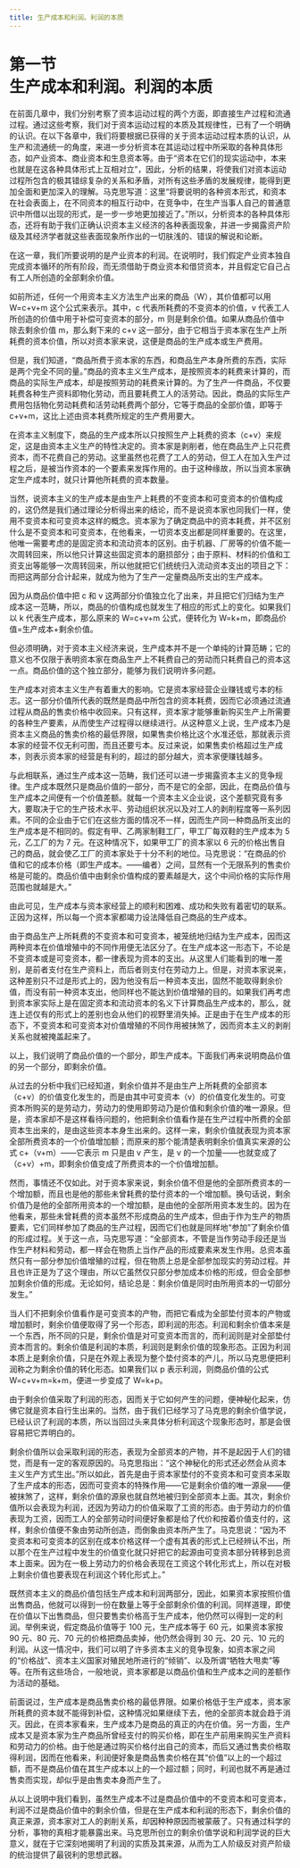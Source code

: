 ```yaml
---
title: 生产成本和利润。利润的本质
---
```


# 第一节<br>**生产成本和利润。&zwnj;利润的本质**

在前面几章中，我们分别考察了资本运动过程的两个方面，即直接生产过程和流通过程。通过这些考察，我们对于资本运动过程的本质及其规律性，已有了一个明确的认识。在以下各章中，我们将要根据已获得的关于资本运动过程本质的认识，从生产和流通统一的角度，来进一步分析资本在其运动过程中所采取的各种具体形态，如产业资本、商业资本和生息资本等。由于“资本在它们的现实运动中，本来也就是在这各种具体形式上互相对立”，因此，分析的结果，将使我们对资本运动过程所包含的极其错综复杂的关系和矛盾，对所有这些矛盾的发展规律，能得到更加全面和更加深入的理解。马克思写道：这里“将要说明的各种资本形式，和资本在社会表面上，在不同资本的相互行动中，在竞争中，在生产当事人自己的普通意识中所借以出现的形式，是一步一步地更加接近了。”所以，分析资本的各种具体形态，还将有助于我们正确认识资本主义经济的各种表面现象，并进一步揭露资产阶级及其经济学者就这些表面现象所作出的一切肤浅的、错误的解说和论断。

在这一章，我们所要说明的是产业资本的利润。在说明时，我们假定产业资本独自完成资本循环的所有阶段，而无须借助于商业资本和借贷资本，并且假定它自己占有工人所创造的全部剩余价值。

如前所述，任何一个用资本主义方法生产出来的商品（W），其价值都可以用 W=c+v+m 这个公式来表示。其中，c 代表所耗费的不变资本的价值，v 代表工人所创造的价值中用于补偿可变资本的部分，m 则是剩余价值。如果从商品价值中除去剩余价值 m，那么剩下来的 c+v 这一部分，由于它相当于资本家在生产上所耗费的资本价值，所以对资本家来说，这便是商品的生产成本或生产费用。

但是，我们知道，“商品所费于资本家的东西，和商品生产本身所费的东西，实际是两个完全不同的量。”商品的资本主义生产成本，是按照资本的耗费来计算的，而商品的实际生产成本，却是按照劳动的耗费来计算的。为了生产一件商品，不仅要耗费各种生产资料即物化劳动，而且要耗费工人的活劳动。因此，商品的实际生产费用包括物化劳动耗费和活劳动耗费两个部分，它等于商品的全部价值，即等于 c+v+m，这比上述由资本耗费所规定的生产费用要大。

在资本主义制度下，商品的生产成本所以只按照生产上耗费的资本（c+v）来规定，这是由资本主义生产的特性决定的。资本家是剥削者，他在商品生产上只花费资本，而不花费自己的劳动。这里虽然也花费了工人的劳动，但工人在加入生产过程之后，是被当作资本的一个要素来发挥作用的。由于这种缘故，所以当资本家确定生产成本时，就只计算他所耗费的资本数量。

当然，说资本主义的生产成本是由生产上耗费的不变资本和可变资本的价值构成的，这仍然是我们通过理论分析得出来的结论，而不是说资本家也同我们一样，使用不变资本和可变资本这样的概念。资本家为了确定商品中的资本耗费，并不区别什么是不变资本和可变资本，在他看来，一切资本支出都是同样重要的。在这里，他唯一需要考虑的是固定资本和流动资本的区别。由于机器、厂房等的价值不能一次周转回来，所以他只计算这些固定资本的磨损部分；由于原料、材料的价值和工资支出等能够一次周转回来，所以他就把它们统统归入流动资本支出的项目之下：而把这两部分合计起来，就成为他为了生产一定量商品所支出的生产成本。

因为从商品价值中把 c 和 v 这两部分价值独立化了出来，并且把它们归结为生产成本这一范畴，所以，商品的价值构成也就发生了相应的形式上的变化。如果我们以 k 代表生产成本，那么原来的 W=c+v+m 公式，便转化为 W=k+m，即商品价值=生产成本+剩余价值。

但必须明确，对于资本主义经济来说，生产成本并不是一个单纯的计算范畴；它的意义也不仅限于表明资本家在商品生产上不耗费自己的劳动而只耗费自己的资本这一点。商品价值的这个独立部分，能够为我们说明许多问题。

生产成本对资本主义生产有着重大的影响。它是资本家经营企业赚钱或亏本的标志。这一部分价值所代表的既然是商品中所包含的资本耗费，因而它必须通过流通过程从商品的售卖价格中收回来。只有这样，资本家才能够重新购买生产上所需要的各种生产要素，从而使生产过程得以继续进行。从这种意义上说，生产成本乃是资本主义商品的售卖价格的最低界限，如果售卖价格比这个水准还低，那就表示资本家的经营不仅无利可图，而且还要亏本。反过来说，如果售卖价格超过生产成本，则表示资本家的经营是有利的，超过的部分越大，资本家便赚钱越多。

与此相联系，通过生产成本这一范畴，我们还可以进一步揭露资本主义的竞争规律。生产成本既然只是商品价值的一部分，而不是它的全部，因此，在商品价值与生产成本之间便有一个价值差额。就每一个资本主义企业说，这个差额究竟有多大，要取决于它的生产技术水平、劳动组织状况以及对工人的剥削程度等一系列因素。不同的企业由于它们在这些方面的情况不一样，因而生产同一种商品所支出的生产成本是不相同的。假定有甲、乙两家制鞋工厂，甲工厂每双鞋的生产成本为 5 元，乙工厂的为 7 元。在这种情况下，如果甲工厂的资本家以 6 元的价格出售自己的商品，就会使乙工厂的资本家处于十分不利的地位。马克思说：“在商品的价值和它的成本价格（即生产成本。——编者）之间，显然有一个无限系列的售卖价格是可能的。商品价值中由剩余价值构成的要素越是大，这个中间价格的实际作用范围也就越是大。”

由此可见，生产成本与资本家经营上的顺利和困难、成功和失败有着密切的联系。正因为这样，所以每一个资本家都竭力设法降低自己商品的生产成本。

由于商品生产上所耗费的不变资本和可变资本，被笼统地归结为生产成本，因而这两种资本在价值增殖中的不同作用便无法区分了。在生产成本这一形态下，不论是不变资本或是可变资本，都一律表现为资本的支出。从这里人们能看到的唯一差别，是前者支付在生产资料上，而后者则支付在劳动力上。但是，对资本家说来，这种差别只不过是形式上的，因为他没有后一种资本支出，固然不能取得剩余价值，而没有前一种资本支出，他同样也不能达到价值增殖的目的。如果我们再考虑到资本家实际上是在固定资本和流动资本的名义下计算商品生产成本的，那么，就连上述仅有的形式上的差别也会从他们的视野里消失掉。正是由于在生产成本的形态下，不变资本和可变资本对价值增殖的不同作用被抹煞了，因而资本主义的剥削关系也就被掩盖起来了。

以上，我们说明了商品价值的一个部分，即生产成本。下面我们再来说明商品价值的另一个部分，即剩余价值。

从过去的分析中我们已经知道，剩余价值并不是由生产上所耗费的全部资本（c+v）的价值变化发生的，而是由其中可变资本（v）的价值变化发生的。可变资本所购买的是劳动力，劳动力的使用即劳动乃是价值和剩余价值的唯一源泉。但是，资本家却不是这样看待问题的，他把剩余价值看作是在生产过程中所费的全部资本生出来的，是由这些资本本身生出来的。这样一来，剩余价值就表现为资本家全部所费资本的一个价值增加额；而原来的那个能清楚表明剩余价值真实来源的公式 c+（v+m）——它表示 m 只是由 v 产生，是 v 的一个加量——也就变成了（c+v）+m，即剩余价值变成了所费资本的一个价值增加额。

然而，事情还不仅如此。对于资本家来说，剩余价值不但是他的全部所费资本的一个增加额，而且也是他的那些未曾耗费的垫付资本的一个增加额。换句话说，剩余价值乃是他的全部所用资本的一个增加额，是由他的全部所用资本发生的。因为在他看来，那些未曾耗费的资本虽然不形成商品的生产成本，但由于作为生产的物质要素，它们同样参加了商品的生产过程，因而它们也就是同样地“参加”了剩余价值的形成过程。关于这一点，马克思写道：“全部资本，不管是当作劳动手段还是当作生产材料和劳动，都一样会在物质上当作产品的形成要素来发生作用。总资本虽然只有一部分参加价值增殖的过程，但在物质上总是全部参加现实的劳动过程。并且也许正是为了这个理由，所以它虽然仅只部分参加成本价格的形成，但会全部参加剩余价值的形成。无论如何，结论总是：剩余价值是同时由所用资本的一切部分发生。”

当人们不把剩余价值看作是可变资本的产物，而把它看成为全部垫付资本的产物或增加额时，剩余价值便取得了另一个形态，即利润的形态。利润和剩余价值本来是一个东西，所不同的只是，剩余价值是对可变资本而言的，而利润则是对全部垫付资本而言的。剩余价值是利润的本质，利润则是剩余价值的现象形态。正因为利润本质上是剩余价值，只是在外观上表现为整个垫付资本的产儿，所以马克思便把利润称之为剩余价值的转化形态。如果我们以 p 表示利润，则商品价值的公式 W=c+v+m=k+m，便进一步变成了 W=k+p。

由于剩余价值采取了利润的形态，因而关于它如何产生的问题，便神秘化起来，仿佛它就是资本自行生出来的。当然，由于我们已经学习了马克思的剩余价值学说，已经认识了利润的本质，所以当回过头来具体分析利润这个现象形态时，那是会很容易把它弄明白的。

剩余价值所以会采取利润的形态，表现为全部资本的产物，并不是起因于人们的错觉，而是有一定的客观原因的。马克思指出：“这个神秘化的形式还必然会从资本主义生产方式生出。”所以如此，首先是由于资本家垫付的不变资本和可变资本采取了生产成本的形态，因而可变资本的特殊作用——它是剩余价值的唯一源泉——便被抹煞了，这样，剩余价值的源泉也就自然地被归到全部资本上面。其次，剩余价值所以会表现为利润，还因为劳动力的价值采取了工资的形态。由于劳动力的价值表现为工资，因而工人的全部劳动时间便好象都是给了代价和按着价值支付的，这样，剩余价值便不象由劳动所创造，而倒象由资本所产生了。马克思说：“因为不变资本和可变资本的区别在成本价格这样一个虚有其表的形式上已经辨认不出，所以那个在生产过程中发生的价值变化就只好把它的起源由可变资本部分转移到总资本上面来。因为在一极上劳动力的价格会表现在工资这个转化形式上，所以在对极上剩余价值也要表现在利润这个转化形式上。”

既然资本主义的商品价值包括生产成本和利润两部分，因此，如果资本家按照价值出售商品，他就可以得到一份在数量上等于全部剩余价值的利润。同样道理，即使在价值以下出售商品，但只要售卖价格高于生产成本，他仍然可以得到一定的利润。举例来说，假定商品价值等于 100 元，生产成本等于 60 元，如果资本家按 90 元、80 元、70 元的价格把商品卖掉，他仍然会得到 30 元、20 元、10 元的利润。从这一情况中，我们可以明了许多资本主义的竞争现象，如资本家之间的“价格战”、资本主义国家对殖民地所进行的“倾销”、以及所谓“牺牲大甩卖”等等。在所有这些场合，一般地说，资本家都是以商品价值和生产成本之间的差额作为活动的基础。

前面说过，生产成本是商品售卖价格的最低界限。如果价格低于生产成本，资本家所耗费的资本就不能得到补偿，这种情况如果继续下去，他的全部资本就会趋于消灭。因此，在资本家看来，生产成本乃是商品的真正的内在价值。另一方面，生产成本又是资本家为生产商品所曾经支付的购买价格，即在生产前用来购买生产资料和劳动力的价格。由于他是通过购买价格付出自己的资本，而后又通过售卖价格取得利润，因而在他看来，利润便好象是商品售卖价格在其“价值”以上的一个超过额，而不是商品价值在其生产成本以上的一个超过额；同时，利润也就不再是通过售卖而实现，却似乎是由售卖本身而产生了。

从以上说明中我们看到，虽然生产成本不过是商品价值中的不变资本和可变资本，利润不过是商品价值中的剩余价值，但是在生产成本和利润的形态下，剩余价值的真正来源，资本家对工人的剥削关系，却因种种原因而被蒙蔽了。只有通过科学的分析，事物的真相才能暴露出来。马克思所创立的剩余价值学说和利润学说的巨大意义，就在于它深刻地揭明了利润的实质及其来源，从而为工人阶级反对资产阶级的统治提供了最锐利的思想武器。